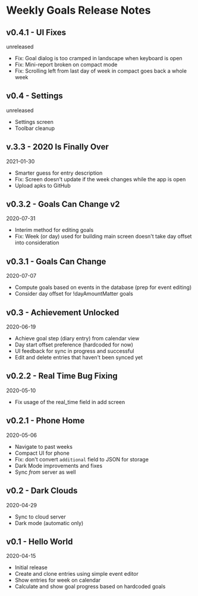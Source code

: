 # Weekly Goals Release Notes

## v0.4.1 - UI Fixes
unreleased

* Fix: Goal dialog is too cramped in landscape when keyboard is open
* Fix: Mini-report broken on compact mode
* Fix: Scrolling left from last day of week in compact goes back a whole week

## v0.4 - Settings
unreleased

* Settings screen
* Toolbar cleanup

## v.3.3 - 2020 Is Finally Over
2021-01-30

* Smarter guess for entry description
* Fix: Screen doesn't update if the week changes while the app is open
* Upload apks to GitHub

## v0.3.2 - Goals Can Change v2
2020-07-31

* Interim method for editing goals
* Fix: Week (or day) used for building main screen doesn't take day offset into consideration

## v0.3.1 - Goals Can Change
2020-07-07

* Compute goals based on events in the database (prep for event editing)
* Consider day offset for !dayAmountMatter goals

## v0.3 - Achievement Unlocked
2020-06-19

* Achieve goal step (diary entry) from calendar view
* Day start offset preference (hardcoded for now)
* UI feedback for sync in progress and successful
* Edit and delete entries that haven't been synced yet

## v0.2.2 - Real Time Bug Fixing
2020-05-10

* Fix usage of the real_time field in add screen

## v0.2.1 - Phone Home
2020-05-06

* Navigate to past weeks
* Compact UI for phone
* Fix: don't convert `additional` field to JSON for storage
* Dark Mode improvements and fixes
* Sync *from* server as well

## v0.2 - Dark Clouds
2020-04-29

* Sync to cloud server
* Dark mode (automatic only)

## v0.1 - Hello World
2020-04-15

* Initial release
* Create and clone entries using simple event editor
* Show entries for week on calendar
* Calculate and show goal progress based on hardcoded goals
